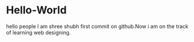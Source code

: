 # Hello-World
hello people
I am shree shubh
first commit on github.Now i am on the track of learning web designing. 
